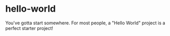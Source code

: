 hello-world
===========

You've gotta start somewhere.
For most people, a "Hello World" project is a perfect starter project!
